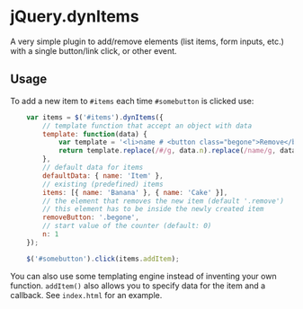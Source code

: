 jQuery.dynItems
===============

A very simple plugin to add/remove elements (list items, form inputs, etc.)
with a single button/link click, or other event.

Usage
-----

To add a new item to `#items` each time `#somebutton` is clicked use:

```js
    var items = $('#items').dynItems({
        // template function that accept an object with data
        template: function(data) {
            var template = '<li>name # <button class="begone">Remove</button></li>';
            return template.replace(/#/g, data.n).replace(/name/g, data.name);
        },
        // default data for items
        defaultData: { name: 'Item' },
        // existing (predefined) items
        items: [{ name: 'Banana' }, { name: 'Cake' }],
        // the element that removes the new item (default '.remove')
        // this element has to be inside the newly created item
        removeButton: '.begone',
        // start value of the counter (default: 0)
        n: 1
    });

    $('#somebutton').click(items.addItem);
```

You can also use some templating engine instead of inventing your own
function. `addItem()` also allows you to specify data for the item and
a callback. See `index.html` for an example.

